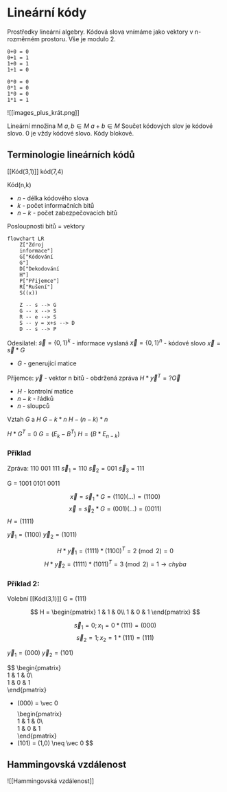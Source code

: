 # Lineární kódy
Prostředky lineární algebry. Kódová slova vnímáme jako vektory v n-rozměrném prostoru. 
Vše je modulo 2.
```
0+0 = 0
0+1 = 1
1+0 = 1
1+1 = 0

0*0 = 0
0*1 = 0
1*0 = 0
1*1 = 1
```

![[images_plus_krát.png]]

Lineární množina M
$a,b \in M$ 
$a+b \in M$
Součet kódových slov je kódové slovo. 0 je vždy kódové slovo.
Kódy blokové.

## Terminologie lineárních kódů
[[Kód(3,1)]]
kód(7,4)

Kód(n,k)
- $n$ - délka kódového slova
- $k$ - počet informačních bitů
- $n-k$ - počet zabezpečovacích bitů

Posloupnosti bitů = vektory


``` mermaid
flowchart LR
	Z["Zdroj 
	informace"] 
	G["Kódování 
	G"] 
	D["Dekodování 
	H"]
	P["Přijemce"] 
	R["Rušení"]
	S((x))
	
	Z -- s --> G
	G -- x --> S
	R -- e --> S
	S -- y = x+s --> D
	D -- s --> P
```

Odesilatel:
$\vec s = \left\{0,1 \right\}^k$ - informace vyslaná
$\vec x = \left\{0,1 \right\}^n$ - kódové slovo
$\vec x = \vec s * G$
- $G$ - generující matice

Příjemce:
$\vec y$ - vektor n bitů - obdržená zpráva 
$H * \vec y^T =? \vec O$
- $H$ - kontrolní matice
-  $n-k$ - řádků
- $n$ - sloupců


Vztah $G$ a $H$
$G - k*n$
$H - (n-k)*n$

$H*G^T = 0$
$G = (E_k - B^T)$
$H = (B*E_{n-k})$

### Příklad
Zpráva: 110 001 111
$\vec s_1 = 110$
$\vec s_2= 001$
$\vec s_3 = 111$

G = 
1001
0101
0011

$$
\vec x = \vec s_1 * G = (110) (...) = (1100)
$$
$$
\vec x = \vec s_2 * G = (001) (...) = (0011)
$$
$H = (1111)$

$\vec y_1 = (1100)$
$\vec y_2 = (1011)$

$$H * \vec y_1 = (1111)*(1100)^T = 2 \pmod 2 =0$$
$$H * \vec y_2 = (1111)*(1011)^T = 3 \pmod 2 = 1 \rightarrow chyba$$
### Příklad 2:
Volební [[Kód(3,1)]]
G = (111)

$$
H = 
\begin{pmatrix}  
1 & 1 & 0\\  
1 & 0 & 1  
\end{pmatrix}
$$

$$\vec s_1 = 0 ; x_1 = 0*(111) = (000)$$
$$\vec s_2 = 1 ; x_2 = 1*(111) = (111)$$

$\vec y_1 = (000)$
$\vec y_2 = (101)$

$$
\begin{pmatrix}  
1 & 1 & 0\\  
1 & 0 & 1  
\end{pmatrix}
* (000) = \vec 0
$$
$$
\begin{pmatrix}  
1 & 1 & 0\\  
1 & 0 & 1  
\end{pmatrix}
* (101) = (1,0) \neq \vec 0
$$



## Hammingovská vzdálenost
![[Hammingovská vzdálenost]]